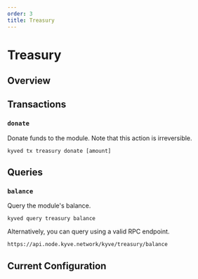 ```yaml
---
order: 3
title: Treasury
---
```


# Treasury

## Overview

## Transactions

### `donate`

Donate funds to the module. Note that this action is irreversible.

```
kyved tx treasury donate [amount]
```

## Queries

### `balance`

Query the module's balance.

```
kyved query treasury balance
```

Alternatively, you can query using a valid RPC endpoint.

```
https://api.node.kyve.network/kyve/treasury/balance
```

## Current Configuration
